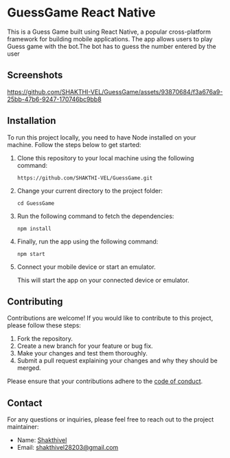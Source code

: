 # GuessGame React Native

This is a Guess Game built using React Native, a popular cross-platform framework for building mobile applications. The app allows users to play Guess game with the bot.The bot has to guess the number entered by the user


## Screenshots

https://github.com/SHAKTHI-VEL/GuessGame/assets/93870684/f3a676a9-25bb-47b6-9247-170746bc9bb8


## Installation

To run this project locally, you need to have Node installed on your machine. Follow the steps below to get started:

1. Clone this repository to your local machine using the following command:

   ```
   https://github.com/SHAKTHI-VEL/GuessGame.git
   ```

2. Change your current directory to the project folder:

   ```
   cd GuessGame
   ```

3. Run the following command to fetch the dependencies:

   ```
   npm install
   ```

4. Finally, run the app using the following command:

   ```
   npm start
   ```
   
5. Connect your mobile device or start an emulator.



   This will start the app on your connected device or emulator.

## Contributing

Contributions are welcome! If you would like to contribute to this project, please follow these steps:

1. Fork the repository.
2. Create a new branch for your feature or bug fix.
3. Make your changes and test them thoroughly.
4. Submit a pull request explaining your changes and why they should be merged.

Please ensure that your contributions adhere to the [code of conduct](CODE_OF_CONDUCT.md).


## Contact

For any questions or inquiries, please feel free to reach out to the project maintainer:

- Name: [Shakthivel](https://github.com/SHAKTHI-VEL)
- Email: [shakthivel28203@gmail.com](mailto:shakthivel28203@gmail.com)
